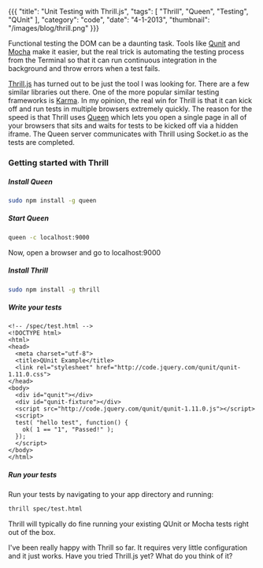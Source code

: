 {{{
    "title": "Unit Testing with Thrill.js",
    "tags": [ "Thrill", "Queen", "Testing", "QUnit" ],
    "category": "code",
    "date": "4-1-2013",
    "thumbnail": "/images/blog/thrill.png"
}}}

Functional testing the DOM can be a daunting task. Tools like [Qunit](http://qunitjs.com/) and [Mocha](http://visionmedia.github.com/mocha/) make it easier, but the real trick is automating the testing process from the Terminal so that it can run continuous integration in the background and throw errors when a test fails.

[Thrill.js](http://thrilljs.com/) has turned out to be just the tool I was looking for. There are a few similar libraries out there. One of the more popular similar testing frameworks is [Karma](http://karma-runner.github.com/0.8/index.html). In my opinion, the real win for Thrill is that it can kick off and run tests in multiple browsers extremely quickly. The reason for the speed is that Thrill uses [Queen](http://queenjs.com/) which lets you open a single page in all of your browsers that sits and waits for tests to be kicked off via a hidden iframe. The Queen server communicates with Thrill using Socket.io as the tests are completed.

### Getting started with Thrill

##### Install Queen

```bash
sudo npm install -g queen
```

##### Start Queen

```bash
queen -c localhost:9000
```

Now, open a browser and go to localhost:9000

##### Install Thrill

```bash
sudo npm install -g thrill
```

##### Write your tests
```html4strict
<!-- /spec/test.html -->
<!DOCTYPE html>
<html>
<head>
  <meta charset="utf-8">
  <title>QUnit Example</title>
  <link rel="stylesheet" href="http://code.jquery.com/qunit/qunit-1.11.0.css">
</head>
<body>
  <div id="qunit"></div>
  <div id="qunit-fixture"></div>
  <script src="http://code.jquery.com/qunit/qunit-1.11.0.js"></script>
  <script>
  test( "hello test", function() {
    ok( 1 == "1", "Passed!" );
  });
  </script>
</body>
</html>
```

##### Run your tests

Run your tests by navigating to your app directory and running:

```bash
thrill spec/test.html
```

Thrill will typically do fine running your existing QUnit or Mocha tests right out of the box.

I've been really happy with Thrill so far. It requires very little configuration and it just works. Have you tried Thrill.js yet? What do you think of it?